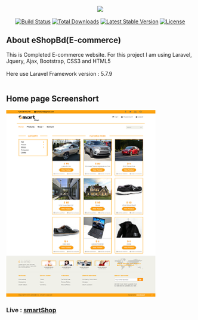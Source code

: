 <p align="center"><img src="https://laravel.com/assets/img/components/logo-laravel.svg"></p>

<p align="center">
<a href="https://travis-ci.org/laravel/framework"><img src="https://travis-ci.org/laravel/framework.svg" alt="Build Status"></a>
<a href="https://packagist.org/packages/laravel/framework"><img src="https://poser.pugx.org/laravel/framework/d/total.svg" alt="Total Downloads"></a>
<a href="https://packagist.org/packages/laravel/framework"><img src="https://poser.pugx.org/laravel/framework/v/stable.svg" alt="Latest Stable Version"></a>
<a href="https://packagist.org/packages/laravel/framework"><img src="https://poser.pugx.org/laravel/framework/license.svg" alt="License"></a>
</p>

<h2>About eShopBd(E-commerce)</h2>
<p>
This is Completed E-commerce website. For this project I am using Laravel, Jquery, Ajax, Bootstrap, CSS3 and HTML5 <br> <br>
Here use Laravel Framework version : 5.7.9 <br> <br>
</p>
<h2>Home page Screenshort</h2>
<p><img src="https://github.com/SiamShaeed/eShopBd/blob/master/public/img/full-template-screenshort.png"></p>
<h3>Live : <a href="http://eshop.siamshaeed.com" target="_blank">smartShop</a></h3>


